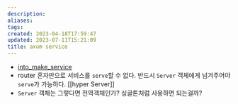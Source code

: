 ```yaml
---
description:
aliases: 
tags: 
created: 2023-04-18T17:59:47
updated: 2023-07-11T15:21:09
title: axum service
---
```

- [into_make_service](https://docs.rs/axum/latest/axum/routing/struct.Router.html#method.into_make_service)
- router 혼자만으로 서비스를 `serve`할 수 없다. 반드시 `Server` 객체에게 넘겨주어야 `serve`가 가능하다. [[hyper Server]]
- `Server` 객체는 그렇다면 전역객체인가? 싱글톤처럼 사용하면 되는걸까?